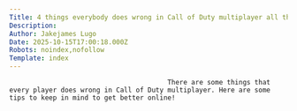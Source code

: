 ```yaml
---
Title: 4 things everybody does wrong in Call of Duty multiplayer all the time
Description: 
Author: Jakejames Lugo
Date: 2025-10-15T17:00:18.000Z
Robots: noindex,nofollow
Template: index
---
```


                                            There are some things that every player does wrong in Call of Duty multiplayer. Here are some tips to keep in mind to get better online!
                                        